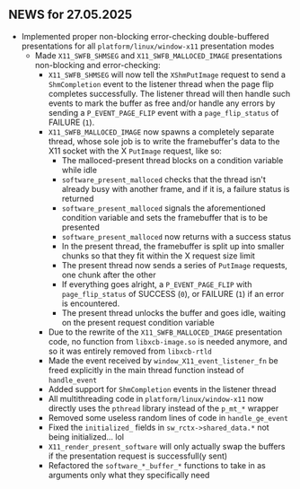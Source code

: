 ## NEWS for 27.05.2025

* Implemented proper non-blocking error-checking double-buffered presentations for all `platform/linux/window-x11` presentation modes
    * Made `X11_SWFB_SHMSEG` and `X11_SWFB_MALLOCED_IMAGE` presentations non-blocking and error-checking:
        * `X11_SWFB_SHMSEG` will now tell the `XShmPutImage` request to send a `ShmCompletion` event to the listener thread when the page flip completes successfully. The listener thread will then handle such events to mark the buffer as free and/or handle any errors by sending a `P_EVENT_PAGE_FLIP` event with a `page_flip_status` of FAILURE (`1`).
        * `X11_SWFB_MALLOCED_IMAGE` now spawns a completely separate thread, whose sole job is to write the framebuffer's data to the X11 socket with the X `PutImage` request, like so:
            * The malloced-present thread blocks on a condition variable while idle
            * `software_present_malloced` checks that the thread isn't already busy with another frame, and if it is, a failure status is returned
            * `software_present_malloced` signals the aforementioned condition variable and sets the framebuffer that is to be presented
            * `software_present_malloced` now returns with a success status
            * In the present thread, the framebuffer is split up into smaller chunks so that they fit within the X request size limit
            * The present thread now sends a series of `PutImage` requests, one chunk after the other
            * If everything goes alright, a `P_EVENT_PAGE_FLIP` with `page_flip_status` of SUCCESS (`0`), or FAILURE (`1`) if an error is encountered.
            * The present thread unlocks the buffer and goes idle, waiting on the present request condition variable
        * Due to the rewrite of the `X11_SWFB_MALLOCED_IMAGE` presentation code, no function from `libxcb-image.so` is needed anymore, and so it was entirely removed from `libxcb-rtld`
        * Made the event received by `window_X11_event_listener_fn` be freed explicitly in the main thread function instead of `handle_event`
        * Added support for `ShmCompletion` events in the listener thread
        * All multithreading code in `platform/linux/window-x11` now directly uses the `pthread` library instead of the `p_mt_*` wrapper
        * Removed some useless random lines of code in `handle_ge_event`
        * Fixed the `initialized_` fields in `sw_rctx->shared_data.*` not being initialized... lol
        * `X11_render_present_software` will only actually swap the buffers if the presentation request is successfull(y sent)
        * Refactored the `software_*_buffer_*` functions to take in as arguments only what they specifically need
